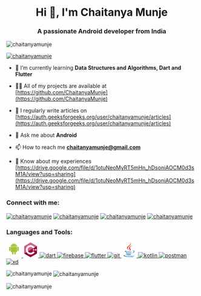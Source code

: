 <h1 align="center">Hi 👋, I'm Chaitanya Munje</h1>
<h3 align="center">A passionate Android developer from India</h3>

<p align="left"> <img src="https://komarev.com/ghpvc/?username=chaitanyamunje&label=Profile%20views&color=0e75b6&style=flat" alt="chaitanyamunje" /> </p>

<p align="left"> <a href="https://github.com/ryo-ma/github-profile-trophy"><img src="https://github-profile-trophy.vercel.app/?username=chaitanyamunje" alt="chaitanyamunje" /></a> </p>

- 🌱 I’m currently learning **Data Structures and Algorithms, Dart and Flutter**

- 👨‍💻 All of my projects are available at [https://github.com/ChaitanyaMunje](https://github.com/ChaitanyaMunje)

- 📝 I regularly write articles on [https://auth.geeksforgeeks.org/user/chaitanyamunje/articles](https://auth.geeksforgeeks.org/user/chaitanyamunje/articles)

- 💬 Ask me about **Android**

- 📫 How to reach me **chaitanyamunje@gmail.com**

- 📄 Know about my experiences [https://drive.google.com/file/d/1otuNeoMyRT5mHn_hDsoniAOCM0d3sM1A/view?usp=sharing](https://drive.google.com/file/d/1otuNeoMyRT5mHn_hDsoniAOCM0d3sM1A/view?usp=sharing)

<h3 align="left">Connect with me:</h3>
<p align="left">
<a href="https://twitter.com/chaitanyamunje" target="blank"><img align="center" src="https://image.flaticon.com/icons/png/512/733/733579.png" alt="chaitanyamunje" height="24" width="24" /></a>
<a href="https://linkedin.com/in/chaitanyamunje" target="blank"><img align="center" src="https://image.flaticon.com/icons/png/512/174/174857.png" alt="chaitanyamunje" height="24" width="24" /></a>
<a href="https://www.leetcode.com/chaitanyamunje" target="blank"><img align="center" src="https://leetcode.com/static/images/LeetCode_logo.png" alt="chaitanyamunje" height="24" width="24" /></a>
<a href="https://auth.geeksforgeeks.org/user/chaitanyamunje" target="blank"><img align="center" src="https://media.geeksforgeeks.org/wp-content/cdn-uploads/gfg_200X200.png" alt="chaitanyamunje" height="24" width="24" /></a>
</p>

<h3 align="left">Languages and Tools:</h3>
<p align="left"> <a href="https://developer.android.com" target="_blank"> <img src="https://raw.githubusercontent.com/devicons/devicon/master/icons/android/android-original-wordmark.svg" alt="android" width="40" height="40"/> </a> <a href="https://www.w3schools.com/cpp/" target="_blank"> <img src="https://raw.githubusercontent.com/devicons/devicon/master/icons/cplusplus/cplusplus-original.svg" alt="cplusplus" width="40" height="40"/> </a> <a href="https://dart.dev" target="_blank"> <img src="https://www.vectorlogo.zone/logos/dartlang/dartlang-icon.svg" alt="dart" width="40" height="40"/> </a> <a href="https://firebase.google.com/" target="_blank"> <img src="https://www.vectorlogo.zone/logos/firebase/firebase-icon.svg" alt="firebase" width="40" height="40"/> </a> <a href="https://flutter.dev" target="_blank"> <img src="https://www.vectorlogo.zone/logos/flutterio/flutterio-icon.svg" alt="flutter" width="40" height="40"/> </a> <a href="https://git-scm.com/" target="_blank"> <img src="https://www.vectorlogo.zone/logos/git-scm/git-scm-icon.svg" alt="git" width="40" height="40"/> </a> <a href="https://www.java.com" target="_blank"> <img src="https://raw.githubusercontent.com/devicons/devicon/master/icons/java/java-original.svg" alt="java" width="40" height="40"/> </a> <a href="https://kotlinlang.org" target="_blank"> <img src="https://www.vectorlogo.zone/logos/kotlinlang/kotlinlang-icon.svg" alt="kotlin" width="40" height="40"/> </a> <a href="https://postman.com" target="_blank"> <img src="https://www.vectorlogo.zone/logos/getpostman/getpostman-icon.svg" alt="postman" width="40" height="40"/> </a> <a href="https://www.adobe.com/products/xd.html" target="_blank"> <img src="https://cdn.worldvectorlogo.com/logos/adobe-xd.svg" alt="xd" width="40" height="40"/> </a> </p>

<p><img align="left" src="https://github-readme-stats.vercel.app/api/top-langs?username=chaitanyamunje&show_icons=true&locale=en&layout=compact" alt="chaitanyamunje" /></p>

<p>&nbsp;<img align="center" src="https://github-readme-stats.vercel.app/api?username=chaitanyamunje&show_icons=true&locale=en" alt="chaitanyamunje" /></p>

<p><img align="center" src="https://github-readme-streak-stats.herokuapp.com/?user=chaitanyamunje&" alt="chaitanyamunje" /></p>
